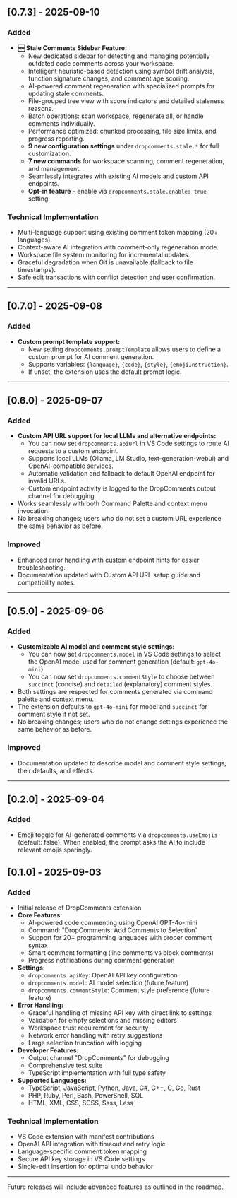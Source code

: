 ## [0.7.3] - 2025-09-10
### Added
- **🆕 Stale Comments Sidebar Feature:**
  - New dedicated sidebar for detecting and managing potentially outdated code comments across your workspace.
  - Intelligent heuristic-based detection using symbol drift analysis, function signature changes, and comment age scoring.
  - AI-powered comment regeneration with specialized prompts for updating stale comments.
  - File-grouped tree view with score indicators and detailed staleness reasons.
  - Batch operations: scan workspace, regenerate all, or handle comments individually.
  - Performance optimized: chunked processing, file size limits, and progress reporting.
  - **9 new configuration settings** under `dropcomments.stale.*` for full customization.
  - **7 new commands** for workspace scanning, comment regeneration, and management.
  - Seamlessly integrates with existing AI models and custom API endpoints.
  - **Opt-in feature** - enable via `dropcomments.stale.enable: true` setting.

### Technical Implementation
- Multi-language support using existing comment token mapping (20+ languages).
- Context-aware AI integration with comment-only regeneration mode.
- Workspace file system monitoring for incremental updates.
- Graceful degradation when Git is unavailable (fallback to file timestamps).
- Safe edit transactions with conflict detection and user confirmation.

---

## [0.7.0] - 2025-09-08
### Added
- **Custom prompt template support:**
  - New setting `dropcomments.promptTemplate` allows users to define a custom prompt for AI comment generation.
  - Supports variables: `{language}`, `{code}`, `{style}`, `{emojiInstruction}`.
  - If unset, the extension uses the default prompt logic.

---

## [0.6.0] - 2025-09-07
### Added
- **Custom API URL support for local LLMs and alternative endpoints:**
  - You can now set `dropcomments.apiUrl` in VS Code settings to route AI requests to a custom endpoint.
  - Supports local LLMs (Ollama, LM Studio, text-generation-webui) and OpenAI-compatible services.
  - Automatic validation and fallback to default OpenAI endpoint for invalid URLs.
  - Custom endpoint activity is logged to the DropComments output channel for debugging.
- Works seamlessly with both Command Palette and context menu invocation.
- No breaking changes; users who do not set a custom URL experience the same behavior as before.

### Improved
- Enhanced error handling with custom endpoint hints for easier troubleshooting.
- Documentation updated with Custom API URL setup guide and compatibility notes.

---

## [0.5.0] - 2025-09-06
### Added
- **Customizable AI model and comment style settings:**
  - You can now set `dropcomments.model` in VS Code settings to select the OpenAI model used for comment generation (default: `gpt-4o-mini`).
  - You can now set `dropcomments.commentStyle` to choose between `succinct` (concise) and `detailed` (explanatory) comment styles.
- Both settings are respected for comments generated via command palette and context menu.
- The extension defaults to `gpt-4o-mini` for model and `succinct` for comment style if not set.
- No breaking changes; users who do not change settings experience the same behavior as before.

### Improved
- Documentation updated to describe model and comment style settings, their defaults, and effects.

---

## [0.2.0] - 2025-09-04
### Added
- Emoji toggle for AI-generated comments via `dropcomments.useEmojis` (default: false). When enabled, the prompt asks the AI to include relevant emojis sparingly.

## [0.1.0] - 2025-09-03
### Added
- Initial release of DropComments extension
- **Core Features:**
  - AI-powered code commenting using OpenAI GPT-4o-mini
  - Command: "DropComments: Add Comments to Selection"
  - Support for 20+ programming languages with proper comment syntax
  - Smart comment formatting (line comments vs block comments)
  - Progress notifications during comment generation
- **Settings:**
  - `dropcomments.apiKey`: OpenAI API key configuration
  - `dropcomments.model`: AI model selection (future feature)
  - `dropcomments.commentStyle`: Comment style preference (future feature)
- **Error Handling:**
  - Graceful handling of missing API key with direct link to settings
  - Validation for empty selections and missing editors
  - Workspace trust requirement for security
  - Network error handling with retry suggestions
  - Large selection truncation with logging
- **Developer Features:**
  - Output channel "DropComments" for debugging
  - Comprehensive test suite
  - TypeScript implementation with full type safety
- **Supported Languages:**
  - TypeScript, JavaScript, Python, Java, C#, C++, C, Go, Rust
  - PHP, Ruby, Perl, Bash, PowerShell, SQL
  - HTML, XML, CSS, SCSS, Sass, Less

### Technical Implementation
- VS Code extension with manifest contributions
- OpenAI API integration with timeout and retry logic
- Language-specific comment token mapping
- Secure API key storage in VS Code settings
- Single-edit insertion for optimal undo behavior

---
Future releases will include advanced features as outlined in the roadmap.